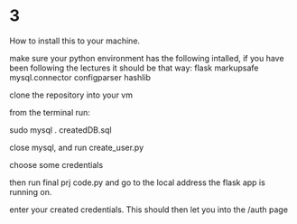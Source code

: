 # 3

How to install this to your machine.

make sure your python environment has the following intalled, if you have been following the lectures it should be that way:
flask
markupsafe
mysql.connector
configparser
hashlib

clone the repository into your vm

from the terminal run:

sudo mysql
\. createdDB.sql


close mysql, and run create_user.py 


choose some credentials

then run final prj code.py and go to the local address the flask app is running on.

enter your created credentials. This should then let you into the /auth page
